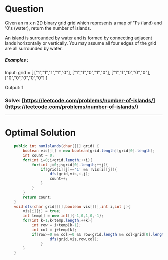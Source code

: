 # Question  

Given an m x n 2D binary grid grid which represents a map of '1's (land) and '0's (water), return the number of islands.

An island is surrounded by water and is formed by connecting adjacent lands horizontally or vertically. You may assume all four edges of the grid are all surrounded by water.




##### Examples :

Input: grid = [
  ["1","1","1","1","0"],
  ["1","1","0","1","0"],
  ["1","1","0","0","0"],
  ["0","0","0","0","0"]
]

Output: 1




### Solve: [https://leetcode.com/problems/number-of-islands/](https://leetcode.com/problems/number-of-islands/)

*** 

# Optimal Solution 

``` java
    public int numIslands(char[][] grid) {
        boolean vis[][] = new boolean[grid.length][grid[0].length];
        int count = 0;
        for(int i=0;i<grid.length;++i){
            for(int j=0;j<grid[0].length;++j){
                if(grid[i][j]=='1' && !vis[i][j]){
                    dfs(grid,vis,i,j);
                    count++;
                }
            }
        }
        return count;
    }
    void dfs(char grid[][],boolean vis[][],int i,int j){
        vis[i][j] = true;
        int temp[] = new int[]{-1,0,1,0,-1};
        for(int k=1;k<temp.length;++k){
            int row = i+temp[k-1];
            int col = j+temp[k];
            if(row>=0 && col>=0 && row<grid.length && col<grid[0].length && !vis[row][col] && grid[row][col]=='1'){
                    dfs(grid,vis,row,col);
                }
        }
    }
```